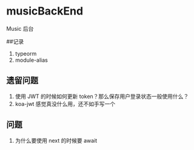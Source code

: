 # musicBackEnd
Music 后台

##记录
1. typeorm
2. module-alias


## 遗留问题
1. 使用 JWT 的时候如何更新 token？那么保存用户登录状态一般使用什么？
2. koa-jwt 感觉真没什么用，还不如手写一个


## 问题
1. 为什么要使用 next 的时候要 await
